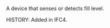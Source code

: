 A device that senses or detects fill level.

<!-- end of short definition -->
 HISTORY: Added in IFC4.
